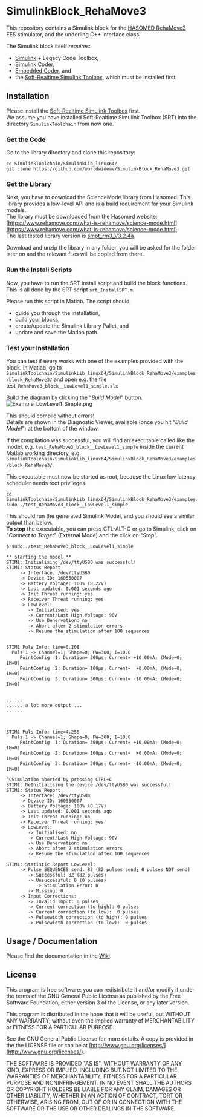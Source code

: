 # SimulinkBlock_RehaMove3

This repository contains a Simulink block for the [HASOMED RehaMove3](https://www.rehamove.com/what-is-rehamove/science-mode.html) FES stimulator, and the underling C++ interface class.

The Simulink block itself *requires*:

   * [Simulink](https://www.mathworks.com/products/simulink.html) + Legacy Code Toolbox,
   * [Simulink Coder](https://www.mathworks.com/products/simulink-coder.html),
   * [Embedded Coder](https://www.mathworks.com/products/embedded-coder.html), and
   * the [Soft-Realtime Simulink Toolbox](https://github.com/worldwidemv/SimulinkToolchain), which must be installed first



## Installation

Please install the [Soft-Realtime Simulink Toolbox](https://github.com/worldwidemv/SimulinkToolchain) first.  
We assume you have installed Soft-Realtime Simulink Toolbox (SRT) into the directory `SimulinkToolchain` from now one.

### Get the Code
Go to the library directory and clone this repository:
```shell
cd SimulinkToolchain/SimulinkLib_linux64/
git clone https://github.com/worldwidemv/SimulinkBlock_RehaMove3.git
```

### Get the Library
Next, you have to download the ScienceMode library from Hasomed. 
This library provides a low-level API and is a build requirement for your Simulink models.  
The library must be downloaded from the Hasomed website: [https://www.rehamove.com/what-is-rehamove/science-mode.html](https://www.rehamove.com/what-is-rehamove/science-mode.html).   
The last tested library version is [smpt_rm3_V3.2.4a](https://www.rehamove.com/fileadmin/user_upload/RehaMove/ScienceMode/smpt_rm3_V3.2.4a.zip).

Download and unzip the library in any folder, you will be asked for the folder later on and the relevant files will be copied from there.

### Run the Install Scripts

Now, you have to run the SRT install script and build the block functions.  
This is all done by the SRT script `srt_InstallSRT.m`.

Please run this script in Matlab. The script should:

* guide you through the installation,
* build your blocks,
* create/update the Simulink Library Pallet, and
* update and save the Matlab path.

### Test your Installation

You can test if every works with one of the examples provided with the block.
In Matlab, go to `SimulinkToolchain/SimulinkLib_linux64/SimulinkBlock_RehaMove3/examples/block_RehaMove3/` and open e.g. the file test_`RehaMove3_block__LowLevel1_simple.slx`

Build the diagram by clicking the "_Build Model_" button.  
![Example_LowLevel1_Simple.png](https://github.com/worldwidemv/SimulinkBlock_RehaMove3/raw/master/html/block_RehaMove3/Example_LowLevel1_Simple.png "Simple_LowLevel1_Example")

This should compile without errors!  
Details are shown in the Diagnostic Viewer, available (once you hit "_Build Model_") at the bottom of the window.

If the compilation was successful, you will find an executable called like the model, e.g. `test_RehaMove3_block__LowLevel1_simple` inside the current Matlab working directory, e.g. `SimulinkToolchain/SimulinkLib_linux64/SimulinkBlock_RehaMove3/examples/block_RehaMove3/`.

This executable must now be started as root, because the Linux low latency scheduler needs root privileges.
```shell
cd SimulinkToolchain/SimulinkLib_linux64/SimulinkBlock_RehaMove3/examples/block_RehaMove3/
sudo ./test_RehaMove3_block__LowLevel1_simple
```

This should run the generated Simulink Model, and you should see a similar output than below.  
**To stop** the executable, you can press CTL-ALT-C or go to Simulink, click on "_Connect to Target_" (External Mode) and the click on "_Stop_". 

```shell
$ sudo ./test_RehaMove3_block__LowLevel1_simple

** starting the model **
STIM1: Initialising /dev/ttyUSB0 was successful!
STIM1: Status Report
     -> Interface: /dev/ttyUSB0
     -> Device ID: 160550007
     -> Battery Voltage: 100% (8.22V)
     -> Last updated: 0.001 seconds ago
     -> Init Threat running: yes
     -> Receiver Threat running: yes
     -> LowLevel:
        -> Initialised: yes
        -> Current/Last High Voltage: 90V
        -> Use Denervation: no
        -> Abort after 2 stimulation errors
        -> Resume the stimulation after 100 sequences


STIM1 Puls Info: time=0.208
  Puls 1 -> Channel=1; Shape=0; PW=300; I=10.0
     PointConfig  1: Duration= 300µs; Current= +10.00mA; (Mode=0; IM=0)
     PointConfig  2: Duration= 100µs; Current=  +0.00mA; (Mode=0; IM=0)
     PointConfig  3: Duration= 300µs; Current= -10.00mA; (Mode=0; IM=0)


......
...... a lot more output ...
......



STIM1 Puls Info: time=4.258
  Puls 1 -> Channel=1; Shape=0; PW=300; I=10.0
     PointConfig  1: Duration= 300µs; Current= +10.00mA; (Mode=0; IM=0)
     PointConfig  2: Duration= 100µs; Current=  +0.00mA; (Mode=0; IM=0)
     PointConfig  3: Duration= 300µs; Current= -10.00mA; (Mode=0; IM=0)

^CSimulation aborted by pressing CTRL+C
STIM1: DeInitialising the device /dev/ttyUSB0 was successful!
STIM1: Status Report
     -> Interface: /dev/ttyUSB0
     -> Device ID: 160550007
     -> Battery Voltage: 100% (8.17V)
     -> Last updated: 0.001 seconds ago
     -> Init Threat running: no
     -> Receiver Threat running: yes
     -> LowLevel:
        -> Initialised: no
        -> Current/Last High Voltage: 90V
        -> Use Denervation: no
        -> Abort after 2 stimulation errors
        -> Resume the stimulation after 100 sequences

STIM1: Statistic Report LowLevel:
     -> Pulse SEQUENCES send: 82 (82 pulses send; 0 pulses NOT send)
        -> Successful: 82 (82 pulses)
        -> Unsuccessful: 0 (0 pulses)
           -> Stimulation Error: 0
        -> Missing: 0
     -> Input Corrections:
        -> Invalid Input: 0 pulses
        -> Current correction (to high): 0 pulses
        -> Current correction (to low):  0 pulses
        -> Pulsewidth correction (to high): 0 pulses
        -> Pulsewidth correction (to low):  0 pulses
```

## Usage / Documentation

Please find the documentation in the [Wiki](https://github.com/worldwidemv/SimulinkBlock_RehaMove3/wiki).


## License

This program is free software: you can redistribute it and/or modify it under the terms of the GNU General Public License as published by the Free Software Foundation, either version 3 of the License, or any later version.

This program is distributed in the hope that it will be useful, but WITHOUT ANY WARRANTY; without even the implied warranty of MERCHANTABILITY or FITNESS FOR A PARTICULAR PURPOSE.

See the GNU General Public License for more details.
A copy is provided in the the LICENSE file or can be at [http://www.gnu.org/licenses/](http://www.gnu.org/licenses/).

THE SOFTWARE IS PROVIDED "AS IS", WITHOUT WARRANTY OF ANY KIND, EXPRESS OR IMPLIED, INCLUDING BUT NOT LIMITED TO THE WARRANTIES OF MERCHANTABILITY, FITNESS FOR A PARTICULAR PURPOSE AND NONINFRINGEMENT. IN NO EVENT SHALL THE AUTHORS OR COPYRIGHT HOLDERS BE LIABLE FOR ANY CLAIM, DAMAGES OR OTHER LIABILITY, WHETHER IN AN ACTION OF CONTRACT, TORT OR OTHERWISE, ARISING FROM, OUT OF OR IN CONNECTION WITH THE SOFTWARE OR THE USE OR OTHER DEALINGS IN THE SOFTWARE.
